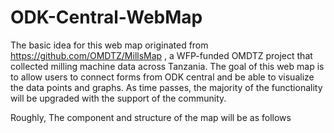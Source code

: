 # ODK-Central-WebMap 

The basic idea for this web map originated from https://github.com/OMDTZ/MillsMap
, a WFP-funded OMDTZ project that collected milling machine data across Tanzania.
The goal of this web map is to allow users to connect forms from ODK central and be able to visualize the data points and graphs. As time passes, the majority of the functionality will be upgraded with the support of the community. 

Roughly, The component and structure of the map will be as follows

